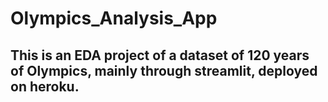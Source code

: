 # Olympics_Analysis_App
## This is an EDA project of a dataset of 120 years of Olympics, mainly through streamlit, deployed on heroku.
